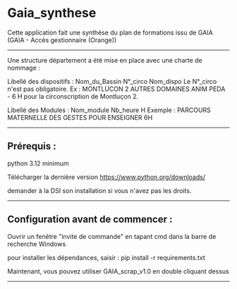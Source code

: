# Gaia_synthese

Cette application fait une synthèse du plan de formations issu de GAIA (GAIA - Accès gestionnaire (Orange))

--------------------------------------------------------------
Une structure département a été mise en place avec une charte de nommage :

Libellé des dispositifs :  Nom_du_Bassin N°_circo Nom_dispo
Le N°_circo n'est pas obligatoire.
Ex : MONTLUCON 2 AUTRES DOMAINES ANIM PEDA - 6 H
pour la circonscription de Montluçon 2.

Libellé des Modules : Nom_module Nb_heure H
Exemple : PARCOURS MATERNELLE DES GESTES POUR ENSEIGNER 6H

--------------------------------------------------------------
Prérequis :
--------------------------------------------------------------
python 3.12 minimum 

Télécharger la dernière version 
https://www.python.org/downloads/

demander à la DSI son installation si vous n'avez pas les droits.

--------------------------------------------------------------
Configuration avant de commencer :
--------------------------------------------------------------

Ouvrir un fenêtre "invite de commande" en tapant  cmd dans la barre de recherche Windows

pour installer les dépendances, saisir :
pip install -r requirements.txt

Maintenant, vous pouvez utiliser GAIA_scrap_v1.0 en double cliquant dessus

----------------------------------------------------------------
